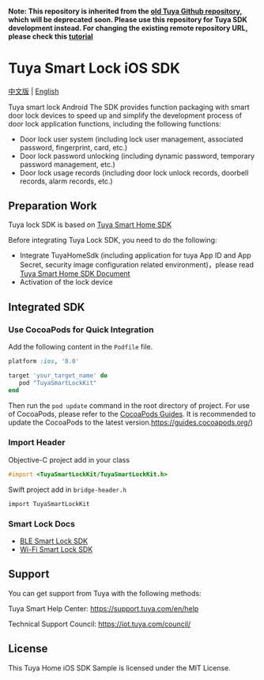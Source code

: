 #### Note: This repository is inherited from the [old Tuya Github repository](https://github.com/TuyaInc/tuyasmart_lock_ios_sdk), which will be deprecated soon. Please use this repository for Tuya SDK development instead. For changing the existing remote repository URL, please check this [tutorial](https://docs.github.com/en/free-pro-team@latest/github/using-git/changing-a-remotes-url)

# Tuya Smart Lock iOS SDK

[中文版](README_cn.md) | [English](README.md)

Tuya smart lock Android The SDK provides function packaging with smart door lock devices to speed up and simplify the development process of door lock application functions, including the following functions:

* Door lock user system (including lock user management, associated password, fingerprint, card, etc.)
* Door lock password unlocking (including dynamic password, temporary password management, etc.)
* Door lock usage records (including door lock unlock records, doorbell records, alarm records, etc.)

## Preparation Work

Tuya lock SDK is based on [Tuya Smart Home SDK](https://tuyainc.github.io/tuyasmart_home_ios_sdk_doc/en/)

Before integrating Tuya Lock SDK, you need to do the following:

* Integrate TuyaHomeSdk (including application for tuya App ID and App Secret, security image configuration related environment)，please read [Tuya Smart Home SDK Document]((https://tuyainc.github.io/tuyasmart_home_ios_sdk_doc/zh-hans/resource/Preparation.html))
* Activation of the lock device

## Integrated SDK

###  Use CocoaPods for Quick Integration

Add the following content in the `Podfile` file.

```ruby
platform :ios, '8.0'

target 'your_target_name' do
   pod "TuyaSmartLockKit"
end
```

Then run the `pod update` command in the root directory of project. For use of CocoaPods, please refer to the [CocoaPods Guides](https://guides.cocoapods.org/). It is recommended to update the CocoaPods to the latest version.https://guides.cocoapods.org/)

### Import Header

Objective-C project add in your class

```objective-c
#import <TuyaSmartLockKit/TuyaSmartLockKit.h>
```

Swift project add in `bridge-header.h`

```
import TuyaSmartLockKit
```


### Smart Lock Docs
* [BLE Smart Lock SDK](https://tuyainc.github.io/tuyasmart_home_ios_sdk_doc/en/resource/BLELock.html)
* [Wi-Fi Smart Lock SDK](https://tuyainc.github.io/tuyasmart_home_ios_sdk_doc/en/resource/WiFiLock.html)

## Support

You can get support from Tuya with the following methods:

Tuya Smart Help Center: https://support.tuya.com/en/help

Technical Support Council: https://iot.tuya.com/council/ 

## License

This Tuya Home iOS SDK Sample is licensed under the MIT License.
